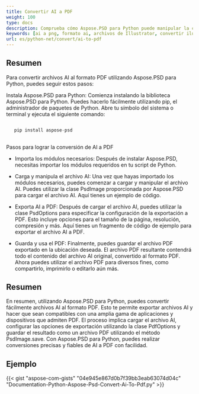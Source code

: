```yaml
---
title: Convertir AI a PDF
weight: 100
type: docs
description: Comprueba cómo Aspose.PSD para Python puede manipular la conversión de imágenes AI a PDF
keywords: [ai a png, formato ai, archivos de Illustrator, convertir ilustrador, ai a pdf, ai a jpeg, ai a tiff, ai a psd, api psd, python, ejemplo de código]
url: es/python-net/convert/ai-to-pdf
---
```


## **Resumen**
Para convertir archivos AI al formato PDF utilizando Aspose.PSD para Python, puedes seguir estos pasos:

Instala Aspose.PSD para Python: Comienza instalando la biblioteca Aspose.PSD para Python. Puedes hacerlo fácilmente utilizando pip, el administrador de paquetes de Python. Abre tu símbolo del sistema o terminal y ejecuta el siguiente comando:

```python

   pip install aspose-psd
  
```

Pasos para lograr la conversión de AI a PDF

- Importa los módulos necesarios: Después de instalar Aspose.PSD, necesitas importar los módulos requeridos en tu script de Python.
- Carga y manipula el archivo AI: Una vez que hayas importado los módulos necesarios, puedes comenzar a cargar y manipular el archivo AI. Puedes utilizar la clase PsdImage proporcionada por Aspose.PSD para cargar el archivo AI. Aquí tienes un ejemplo de código.

- Exporta AI a PDF: Después de cargar el archivo AI, puedes utilizar la clase PsdOptions para especificar la configuración de la exportación a PDF. Esto incluye opciones para el tamaño de la página, resolución, compresión y más. Aquí tienes un fragmento de código de ejemplo para exportar el archivo AI a PDF.

- Guarda y usa el PDF: Finalmente, puedes guardar el archivo PDF exportado en la ubicación deseada. El archivo PDF resultante contendrá todo el contenido del archivo AI original, convertido al formato PDF. Ahora puedes utilizar el archivo PDF para diversos fines, como compartirlo, imprimirlo o editarlo aún más.

## **Resumen**
En resumen, utilizando Aspose.PSD para Python, puedes convertir fácilmente archivos AI al formato PDF. Esto te permite exportar archivos AI y hacer que sean compatibles con una amplia gama de aplicaciones y dispositivos que admiten PDF. El proceso implica cargar el archivo AI, configurar las opciones de exportación utilizando la clase PdfOptions y guardar el resultado como un archivo PDF utilizando el método PsdImage.save. Con Aspose.PSD para Python, puedes realizar conversiones precisas y fiables de AI a PDF con facilidad.

## **Ejemplo**
{{< gist "aspose-com-gists" "04e945e867d0b7f39bb3eab63074d04c" "Documentation-Python-Aspose-Psd-Convert-Ai-To-Pdf.py" >}}
